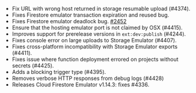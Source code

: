 - Fix URL with wrong host returned in storage resumable upload (#4374).
- Fixes Firestore emulator transaction expiration and reused bug.
- Fixes Firestore emulator deadlock bug. [#2452](https://github.com/firebase/firebase-tools/issues/2452)
- Ensure that the hosting emulator port is not claimed by OSX (#4415).
- Improves support for prerelease versions in `ext:dev:publish` (#4244).
- Fixes console error on large uploads to Storage Emulator (#4407).
- Fixes cross-platform incompatibility with Storage Emulator exports (#4411).
- Fixes issue where function deployment errored on projects without secrets (#4425).
- Adds a blocking trigger type (#4395).
- Removes verbose HTTP responses from debug logs (#4428)
- Releases Cloud Firestore Emulator v1.14.3: fixes #4336.
